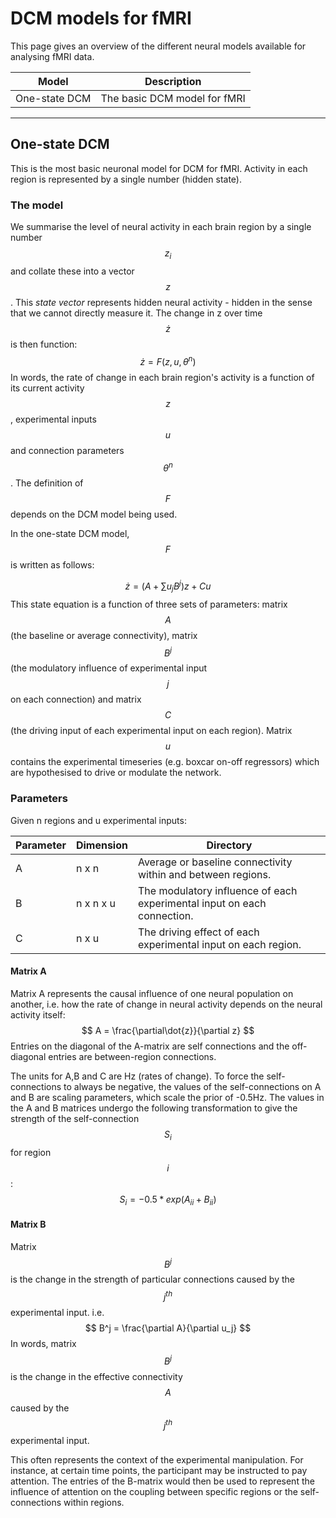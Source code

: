 # DCM models for fMRI

This page gives an overview of the different neural models available for analysing fMRI data.

| Model | Description |
| --- | --- |
| One-state DCM | The basic DCM model for fMRI |

---

## One-state DCM

This is the most basic neuronal model for DCM for fMRI. Activity in each region is represented by a single number \(hidden state\).

### The model

We summarise the level of neural activity in each brain region by a single number $$z_i$$ and collate these into a vector $$z$$. This *state vector* represents hidden neural activity - hidden in the sense that we cannot directly measure it. The change in z over time $$\dot{z}$$ is then function:
$$
\dot{z}=F(z,u,\theta^n)
$$In words, the rate of change in each brain region's activity is a function of its current activity $$z$$, experimental inputs $$u$$ and connection parameters $$\theta^n$$. The definition of $$F$$ depends on the DCM model being used.

In the one-state DCM model, $$F$$ is written as follows:


$$
 \dot{z} = (A + \sum{u_jB^j})z + Cu
$$
This state equation is a function of three sets of parameters: matrix $$A$$ \(the baseline or average connectivity\), matrix $$B^j$$ \(the modulatory influence of experimental input $$j$$ on each connection\) and matrix $$C$$ \(the driving input of each experimental input on each region\). Matrix $$u$$ contains the experimental timeseries (e.g. boxcar on-off regressors) which are hypothesised to drive or modulate the network. 

### Parameters

Given n regions and u experimental inputs:

| Parameter | Dimension | Directory |
| --- | --- | --- |
| A | n x n | Average or baseline connectivity within and between regions.  |
| B | n x n x u | The modulatory influence of each experimental input on each connection. |
| C | n x u | The driving effect of each experimental input on each region. |

#### Matrix A

Matrix A represents the causal influence of one neural population on another, i.e. how the rate of change in neural activity depends on the neural activity itself:
$$
A = \frac{\partial\dot{z}}{\partial z}
$$
Entries on the diagonal of the A-matrix are self connections and the off-diagonal entries are between-region connections.

The units for A,B and C are Hz (rates of change). To force the self-connections to always be negative, the values of the self-connections on A and B are scaling parameters, which scale the prior of -0.5Hz. The values in the A and B matrices undergo the following transformation to give the strength of the self-connection $$S_{i}$$ for region $$i$$:
$$
S_{i}=-0.5*exp(A_{ii} + B_{ii})
$$

#### Matrix B
Matrix $$B^j$$ is the change in the strength of particular connections caused by the $$j^{th}$$ experimental input. i.e. 
$$
B^j = \frac{\partial A}{\partial u_j}
$$
In words, matrix $$B^j$$ is the change in the effective connectivity $$A$$ caused by the $$j^{th}$$ experimental input.

This often represents the context of the experimental manipulation. For instance, at certain time points, the participant may be instructed to pay attention. The entries of the B-matrix would then be used to represent the influence of attention on the coupling between specific regions or the self-connections within regions.


